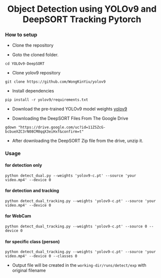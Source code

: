 <H1 align="center"> Object Detection using YOLOv9 and DeepSORT Tracking Pytorch </H1>

### How to setup

- Clone the repository

- Goto the cloned folder.
```
cd YOLOv9-DeepSORT
```
- Clone yolov9 repository
```
git clone https://github.com/WongKinYiu/yolov9
```
- Install dependencies
```
pip install -r yolov9/requirements.txt
```
- Download the pre-trained YOLOv9 model weights
[yolov9](https://github.com/WongKinYiu/yolov9/releases/download/v0.1/yolov9-c.pt)

- Downloading the DeepSORT Files From The Google Drive 
```
gdown "https://drive.google.com/uc?id=11ZSZcG-bcbueXZC3rN08CM0qqX3eiHxf&confirm=t"
```
- After downloading the DeepSORT Zip file from the drive, unzip it. 

### Usage

#### for detection only
```
python detect_dual.py --weights 'yolov9-c.pt' --source 'your video.mp4' --device 0
```
#### for detection and tracking
```
python detect_dual_tracking.py --weights 'yolov9-c.pt' --source 'your video.mp4' --device 0
```
#### for WebCam
```
python detect_dual_tracking.py --weights 'yolov9-c.pt' --source 0 --device 0
```
#### for specific class (person)
```
python detect_dual_tracking.py --weights 'yolov9-c.pt' --source 'your video.mp4' --device 0 --classes 0
```

- Output file will be created in the ```working-dir/runs/detect/exp``` with original filename